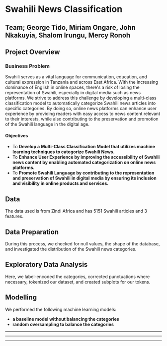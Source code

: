# **Swahili News Classification**
## **Team;** George Tido, Miriam Ongare, John Nkakuyia, Shalom Irungu, Mercy Ronoh
## Project Overview
### Business Problem
Swahili serves as a vital language for communication, education, and cultural expression in Tanzania and across East Africa. With the increasing dominance of English in online spaces, there's a risk of losing the representation of Swahili, especially in digital media such as news platforms. We strive to address this challenge by developing a multi-class classification model to automatically categorize Swahili news articles into specific categories. By doing so, online news platforms can enhance user experience by providing readers with easy access to news content relevant to their interests, while also contributing to the preservation and promotion of the Swahili language in the digital age.
#### Objectives
* To **Develop a Multi-Class Classification Model that utilizes machine learning techniques to categorize Swahili News.**
* To **Enhance User Experience by improving the accessibility of Swahili news content by enabling automated categorization on online news platforms.**
* To **Promote Swahili Language by contributing to the representation and preservation of Swahili in digital media by ensuring its inclusion and visibility in online products and services.**
## Data
The data used is from Zindi Africa and has 5151 Swahili articles and 3 features.
## Data Preparation
During this process, we checked for null values, the shape of the database, and investigated the distribution of the Swahili news categories.
## Exploratory Data Analysis
Here, we label-encoded the categories, corrected punctuations where necessary, tokenized our dataset, and created subplots for our tokens.
## Modelling
We performed the following machine learning models:
* **a baseline model without balancing the categories**
* **random oversampling to balance the categories**
* ** **
* ** **
* ** **


